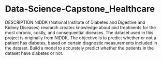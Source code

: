 # Data-Science-Capstone_Healthcare
 DESCRIPTION  NIDDK (National Institute of Diabetes and Digestive and Kidney Diseases) research creates knowledge about and treatments for the most chronic, costly, and consequential diseases.  The dataset used in this project is originally from NIDDK. The objective is to predict whether or not a patient has diabetes, based on certain diagnostic measurements included in the dataset. Build a model to accurately predict whether the patients in the dataset have diabetes or not.
